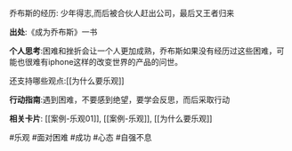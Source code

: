 
乔布斯的经历:
少年得志,而后被合伙人赶出公司，最后又王者归来

**出处**:《成为乔布斯》一书

**个人思考**:困难和挫折会让一个人更加成熟，乔布斯如果没有经历过这些困难，可能也很难有iphone这样的改变世界的产品的问世。

还支持哪些观点:[[为什么要乐观]]

**行动指南**:遇到困难，不要感到绝望，要学会反思，而后采取行动



**相关卡片**: [[案例-乐观01]],
[[案例-乐观]],
[[为什么要乐观]]


#乐观 #面对困难 #成功 #心态 #自强不息 
